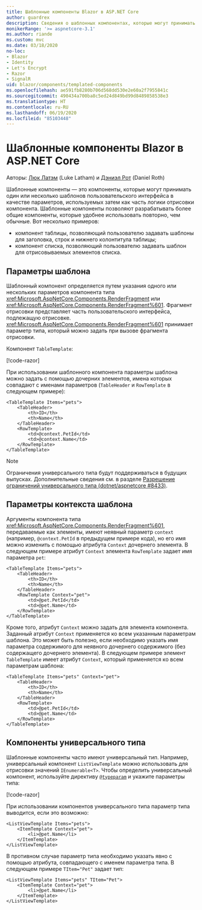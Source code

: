 ```yaml
---
title: Шаблонные компоненты Blazor в ASP.NET Core
author: guardrex
description: Сведения о шаблонных компонентах, которые могут принимать один или несколько шаблонов пользовательского интерфейса в качестве параметров, используемых затем как часть логики отрисовки компонента.
monikerRange: '>= aspnetcore-3.1'
ms.author: riande
ms.custom: mvc
ms.date: 03/18/2020
no-loc:
- Blazor
- Identity
- Let's Encrypt
- Razor
- SignalR
uid: blazor/components/templated-components
ms.openlocfilehash: ae591fb8280b706d568dd530e2e60a2f7955841c
ms.sourcegitcommit: 490434a700ba8c5ed24d849bd99d8489858538e3
ms.translationtype: HT
ms.contentlocale: ru-RU
ms.lasthandoff: 06/19/2020
ms.locfileid: "85103448"
---
```

# <a name="aspnet-core-blazor-templated-components"></a>Шаблонные компоненты Blazor в ASP.NET Core

Авторы: [Люк Латэм](https://github.com/guardrex) (Luke Latham) и [Дэниэл Рот](https://github.com/danroth27) (Daniel Roth)

Шаблонные компоненты — это компоненты, которые могут принимать один или несколько шаблонов пользовательского интерфейса в качестве параметров, используемых затем как часть логики отрисовки компонента. Шаблонные компоненты позволяют разрабатывать более общие компоненты, которые удобнее использовать повторно, чем обычные. Вот несколько примеров:

* компонент таблицы, позволяющий пользователю задавать шаблоны для заголовка, строк и нижнего колонтитула таблицы;
* компонент списка, позволяющий пользователю задавать шаблон для отрисовываемых элементов списка.

## <a name="template-parameters"></a>Параметры шаблона

Шаблонный компонент определяется путем указания одного или нескольких параметров компонента типа <xref:Microsoft.AspNetCore.Components.RenderFragment> или <xref:Microsoft.AspNetCore.Components.RenderFragment%601>. Фрагмент отрисовки представляет часть пользовательского интерфейса, подлежащую отрисовке. <xref:Microsoft.AspNetCore.Components.RenderFragment%601> принимает параметр типа, который можно задать при вызове фрагмента отрисовки.

Компонент `TableTemplate`:

[!code-razor[](../common/samples/3.x/BlazorWebAssemblySample/Components/TableTemplate.razor)]

При использовании шаблонного компонента параметры шаблона можно задать с помощью дочерних элементов, имена которых совпадают с именами параметров (`TableHeader` и `RowTemplate` в следующем примере):

```razor
<TableTemplate Items="pets">
    <TableHeader>
        <th>ID</th>
        <th>Name</th>
    </TableHeader>
    <RowTemplate>
        <td>@context.PetId</td>
        <td>@context.Name</td>
    </RowTemplate>
</TableTemplate>
```

> [!NOTE]
> Ограничения универсального типа будут поддерживаться в будущих выпусках. Дополнительные сведения см. в разделе [Разрешение ограничений универсального типа (dotnet/aspnetcore #8433)](https://github.com/dotnet/aspnetcore/issues/8433).

## <a name="template-context-parameters"></a>Параметры контекста шаблона

Аргументы компонента типа <xref:Microsoft.AspNetCore.Components.RenderFragment%601>, передаваемые как элементы, имеют неявный параметр `context` (например, `@context.PetId` в предыдущем примере кода), но его имя можно изменить с помощью атрибута `Context` дочернего элемента. В следующем примере атрибут `Context` элемента `RowTemplate` задает имя параметра `pet`:

```razor
<TableTemplate Items="pets">
    <TableHeader>
        <th>ID</th>
        <th>Name</th>
    </TableHeader>
    <RowTemplate Context="pet">
        <td>@pet.PetId</td>
        <td>@pet.Name</td>
    </RowTemplate>
</TableTemplate>
```

Кроме того, атрибут `Context` можно задать для элемента компонента. Заданный атрибут `Context` применяется ко всем указанным параметрам шаблона. Это может быть полезно, если необходимо указать имя параметра содержимого для неявного дочернего содержимого (без содержащего дочернего элемента). В следующем примере элемент `TableTemplate` имеет атрибут `Context`, который применяется ко всем параметрам шаблона:

```razor
<TableTemplate Items="pets" Context="pet">
    <TableHeader>
        <th>ID</th>
        <th>Name</th>
    </TableHeader>
    <RowTemplate>
        <td>@pet.PetId</td>
        <td>@pet.Name</td>
    </RowTemplate>
</TableTemplate>
```

## <a name="generic-typed-components"></a>Компоненты универсального типа

Шаблонные компоненты часто имеют универсальный тип. Например, универсальный компонент `ListViewTemplate` можно использовать для отрисовки значений `IEnumerable<T>`. Чтобы определить универсальный компонент, используйте директиву [`@typeparam`](xref:mvc/views/razor#typeparam) и укажите параметры типа:

[!code-razor[](../common/samples/3.x/BlazorWebAssemblySample/Components/ListViewTemplate.razor)]

При использовании компонентов универсального типа параметр типа выводится, если это возможно:

```razor
<ListViewTemplate Items="pets">
    <ItemTemplate Context="pet">
        <li>@pet.Name</li>
    </ItemTemplate>
</ListViewTemplate>
```

В противном случае параметр типа необходимо указать явно с помощью атрибута, совпадающего с именем параметра типа. В следующем примере `TItem="Pet"` задает тип:

```razor
<ListViewTemplate Items="pets" TItem="Pet">
    <ItemTemplate Context="pet">
        <li>@pet.Name</li>
    </ItemTemplate>
</ListViewTemplate>
```
